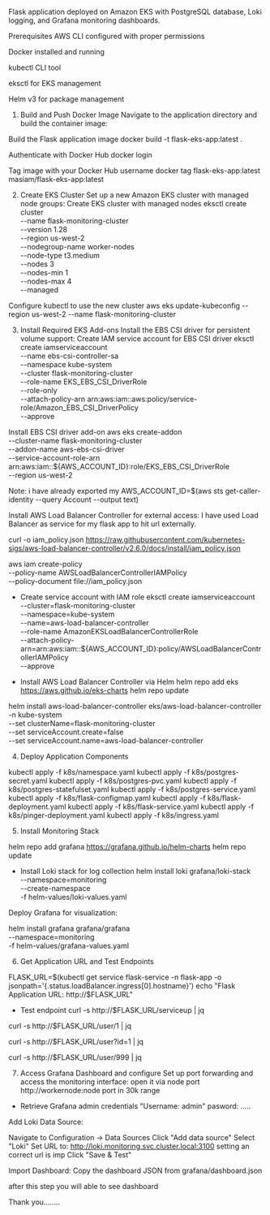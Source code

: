 Flask application deployed on Amazon EKS with PostgreSQL database, Loki logging, and Grafana monitoring dashboards.

Prerequisites
AWS CLI configured with proper permissions

Docker installed and running

kubectl CLI tool

eksctl for EKS management

Helm v3 for package management

1. Build and Push Docker Image
Navigate to the application directory and build the container image:

 Build the Flask application image
docker build -t flask-eks-app:latest .

 Authenticate with Docker Hub
docker login

 Tag image with your Docker Hub username
docker tag flask-eks-app:latest masiam/flask-eks-app:latest


2. Create EKS Cluster
Set up a new Amazon EKS cluster with managed node groups:
 Create EKS cluster with managed nodes
eksctl create cluster \
  --name flask-monitoring-cluster \
  --version 1.28 \
  --region us-west-2 \
  --nodegroup-name worker-nodes \
  --node-type t3.medium \
  --nodes 3 \
  --nodes-min 1 \
  --nodes-max 4 \
  --managed

 Configure kubectl to use the new cluster
aws eks update-kubeconfig --region us-west-2 --name flask-monitoring-cluster

3. Install Required EKS Add-ons
Install the EBS CSI driver for persistent volume support:
Create IAM service account for EBS CSI driver
eksctl create iamserviceaccount \
  --name ebs-csi-controller-sa \
  --namespace kube-system \
  --cluster flask-monitoring-cluster \
  --role-name EKS_EBS_CSI_DriverRole \
  --role-only \
  --attach-policy-arn arn:aws:iam::aws:policy/service-role/Amazon_EBS_CSI_DriverPolicy \
  --approve

Install EBS CSI driver add-on
aws eks create-addon \
  --cluster-name flask-monitoring-cluster \
  --addon-name aws-ebs-csi-driver \
  --service-account-role-arn arn:aws:iam::${AWS_ACCOUNT_ID}:role/EKS_EBS_CSI_DriverRole \
  --region us-west-2

Note: i have already exported my AWS_ACCOUNT_ID=$(aws sts get-caller-identity --query Account --output text)


Install AWS Load Balancer Controller for external access: I have used Load Balancer as service for my flask app to hit url externally.

curl -o iam_policy.json https://raw.githubusercontent.com/kubernetes-sigs/aws-load-balancer-controller/v2.6.0/docs/install/iam_policy.json

aws iam create-policy \
    --policy-name AWSLoadBalancerControllerIAMPolicy \
    --policy-document file://iam_policy.json

- Create service account with IAM role
eksctl create iamserviceaccount \
  --cluster=flask-monitoring-cluster \
  --namespace=kube-system \
  --name=aws-load-balancer-controller \
  --role-name AmazonEKSLoadBalancerControllerRole \
  --attach-policy-arn=arn:aws:iam::${AWS_ACCOUNT_ID}:policy/AWSLoadBalancerControllerIAMPolicy \
  --approve

- Install AWS Load Balancer Controller via Helm
helm repo add eks https://aws.github.io/eks-charts
helm repo update

helm install aws-load-balancer-controller eks/aws-load-balancer-controller \
  -n kube-system \
  --set clusterName=flask-monitoring-cluster \
  --set serviceAccount.create=false \
  --set serviceAccount.name=aws-load-balancer-controller


4. Deploy Application Components

kubectl apply -f k8s/namespace.yaml
kubectl apply -f k8s/postgres-secret.yaml
kubectl apply -f k8s/postgres-pvc.yaml
kubectl apply -f k8s/postgres-statefulset.yaml
kubectl apply -f k8s/postgres-service.yaml
kubectl apply -f k8s/flask-configmap.yaml
kubectl apply -f k8s/flask-deployment.yaml
kubectl apply -f k8s/flask-service.yaml
kubectl apply -f k8s/pinger-deployment.yaml
kubectl apply -f k8s/ingress.yaml

5. Install Monitoring Stack

helm repo add grafana https://grafana.github.io/helm-charts
helm repo update

- Install Loki stack for log collection
helm install loki grafana/loki-stack \
  --namespace=monitoring \
  --create-namespace \
  -f helm-values/loki-values.yaml

Deploy Grafana for visualization:

helm install grafana grafana/grafana \
  --namespace=monitoring \
  -f helm-values/grafana-values.yaml

6. Get Application URL and Test Endpoints

FLASK_URL=$(kubectl get service flask-service -n flask-app -o jsonpath='{.status.loadBalancer.ingress[0].hostname}')
echo "Flask Application URL: http://$FLASK_URL"

- Test endpoint
curl -s http://$FLASK_URL/serviceup | jq

curl -s http://$FLASK_URL/user/1 | jq

curl -s http://$FLASK_URL/user?id=1 | jq

curl -s http://$FLASK_URL/user/999 | jq


7. Access Grafana Dashboard and configure
Set up port forwarding and access the monitoring interface:
open it via node port http://workernode:node port in 30k range


- Retrieve Grafana admin credentials
 "Username: admin"
  pasword: .....


Add Loki Data Source:

Navigate to Configuration → Data Sources
Click "Add data source"
Select "Loki"
Set URL to: http://loki.monitoring.svc.cluster.local:3100 setting an correct url is imp
Click "Save & Test"

Import Dashboard:
Copy the dashboard JSON from grafana/dashboard.json

after this step you will able to see dashboard 

Thank you........




